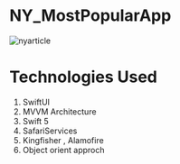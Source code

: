 # NY_MostPopularApp
![nyarticle](https://user-images.githubusercontent.com/85651078/121444750-1d189500-c9a1-11eb-8dfe-f6752f264b23.gif)
# Technologies Used
  1. SwiftUI
  2. MVVM Architecture
  3. Swift 5
  4. SafariServices
  5. Kingfisher , Alamofire
  6. Object orient approch
  
  

